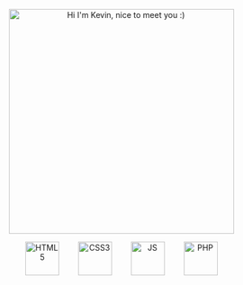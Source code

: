 <!-- Texte animé via GIF -->
<p align="center">
  <img src="https://c.tenor.com/X_g9_yh5I-IAAAAC/hi-hello.gif" alt="Hi I'm Kevin, nice to meet you :)" width="400"/>
</p>

<!-- Logos centrés avec bonne taille et espacement -->
<p align="center">
  <img src="https://cdn.jsdelivr.net/gh/devicons/devicon/icons/html5/html5-original.svg" alt="HTML5" width="60" style="margin: 0 15px;"/>
  <img src="https://cdn.jsdelivr.net/gh/devicons/devicon/icons/css3/css3-original.svg" alt="CSS3" width="60" style="margin: 0 15px;"/>
  <img src="https://cdn.jsdelivr.net/gh/devicons/devicon/icons/javascript/javascript-original.svg" alt="JS" width="60" style="margin: 0 15px;"/>
  <img src="https://cdn.jsdelivr.net/gh/devicons/devicon/icons/php/php-original.svg" alt="PHP" width="60" style="margin: 0 15px;"/>
</p>
